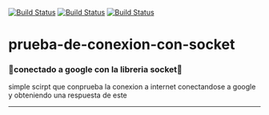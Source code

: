 [![Build Status](https://img.shields.io/badge/Python-3.7-green?logo=python)]()
[![Build Status](https://img.shields.io/badge/Libreria-Socket-Blue?logo=python)]()
[![Build Status](https://img.shields.io/badge/Libreria-Sys-Red?logo=python)]()



# prueba-de-conexion-con-socket
### :toilet:conectado a google con la libreria socket:toilet:

simple scirpt que conprueba la conexion a internet conectandose a google y obteniendo una respuesta de este
_______________________________________________________________________________________________________________________
